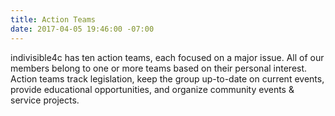 ```yaml
---
title: Action Teams
date: 2017-04-05 19:46:00 -07:00
---
```


indivisible4c has ten action teams, each focused on a major issue. All of our members belong to one or more teams based on their personal interest. Action teams track legislation, keep the group up-to-date on current events, provide educational opportunities, and organize community events & service projects.  

